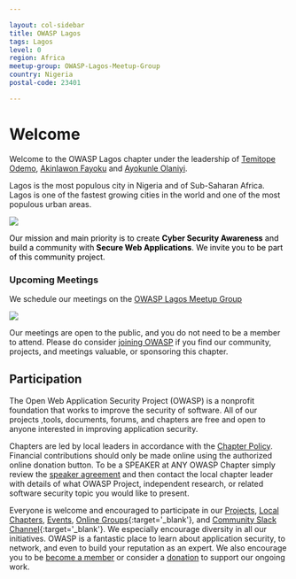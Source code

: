 ```yaml
---

layout: col-sidebar
title: OWASP Lagos
tags: Lagos
level: 0
region: Africa
meetup-group: OWASP-Lagos-Meetup-Group
country: Nigeria
postal-code: 23401

---
```

# Welcome

Welcome to the OWASP Lagos chapter under the leadership of [Temitope Odemo](mailto:temitope.odemo@owasp.org), [Akinlawon Fayoku](mailto:akinlawon.fayoku@owasp.org) and [Ayokunle Olaniyi](mailto:ayokunle.olaniyi@owasp.org).

Lagos is the most populous city in Nigeria and of Sub-Saharan Africa. Lagos is one of the fastest growing cities in the world and one of the most populous urban areas.


<img src="https://upload.wikimedia.org/wikipedia/commons/6/63/2014_Victoria_Island_Lagos_Nigeria_15006436297.jpg">


<div style='color:black;'>

Our mission and main priority is to create <b>Cyber Security Awareness</b> and build a community with <b>Secure Web Applications</b>. We invite you to be part of this community project.

</div>

### Upcoming Meetings

We schedule our meetings on the [OWASP Lagos Meetup Group](https://www.meetup.com/OWASP-Lagos-Meetup-Group/)

<img src="https://secure.meetupstatic.com/photos/event/3/f/c/highres_509281020.webp?w=1920">
  

Our meetings are open to the public, and you do not need to be a member to attend. Please do consider [joining OWASP](https://owasp.org/membership/) if you find our community, projects, and meetings valuable, or sponsoring this chapter.

## Participation
The Open Web Application Security Project (OWASP) is a nonprofit foundation that works to improve the security of software. All of our projects ,tools, documents, forums, and chapters are free and open to anyone interested in improving application security. 

Chapters are led by local leaders in accordance with the [Chapter Policy](https://owasp.org/www-policy/). Financial contributions should only be made online using the authorized online donation button. To be a SPEAKER at ANY OWASP Chapter simply review the [speaker agreement](https://owasp.org/www-policy/) and then contact the local chapter leader with details of what OWASP Project, independent research, or related software security topic you would like to present.

Everyone is welcome and encouraged to participate in our [Projects](/projects), [Local Chapters](/chapters), [Events](/events), [Online Groups](https://groups.google.com/a/owasp.com/){:target='_blank'}, and [Community Slack Channel](https://owasp.slack.com/){:target='_blank'}. We especially encourage diversity in all our initiatives. OWASP is a fantastic place to learn about application security, to network, and even to build your reputation as an expert. We also encourage you to be [become a member](/membership) or consider a [donation](/donate) to support our ongoing work.
